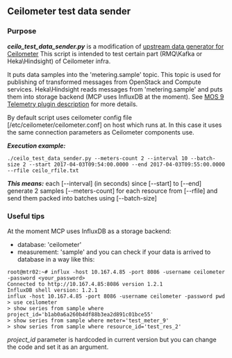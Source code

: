## Ceilometer test data sender
### Purpose
**_ceilo_test_data_sender.py_** is a modification of [upstream data generator for Ceilometer](https://github.com/openstack/ceilometer/blob/master/tools/send_test_data.py)
This script is intended to test certain part (RMQ\Kafka or Heka\Hindsight) of Ceilometer infra. 

It puts data samples into the 'metering.sample' topic.
This topic is used for publishing of transformed messages from OpenStack and Compute services.
Heka\Hindsight reads messages from 'metering.sample' and puts them into storage backend (MCP uses InfluxDB at the moment).
See [MOS 9 Telemetry plugin description](https://3a98d2877cb62a6e6b14-93babe93196056fe375611ed4c1716dd.ssl.cf5.rackcdn.com/Telemetry-1.0-1.0.1-1/OpenStackTelemetry.pdf) for more details.

By default script uses ceilometer config file [/etc/ceilometer/ceilometer.conf] on host which runs at. In this case it uses the same connection parameters as Ceilometer components use.


**_Execution example:_**
```
./ceilo_test_data_sender.py --meters-count 2 --interval 10 --batch-size 2 --start 2017-04-03T09:54:00.0000 --end 2017-04-03T09:55:00.0000 --rfile ceilo_rfile.txt
```
**_This means:_**  each [--interval] (in seconds) since [--start] to [--end] generate 2 samples [--meters-count] for each resource from [--rfile] and send them packed into batches using [--batch-size]

### Useful tips
At the moment MCP uses InfluxDB as a storage backend:
- database: 'ceilometer'
- measurement: 'sample'
 and you can check if your data is arrived to database in a way like this:
```
root@mtr02:~# influx -host 10.167.4.85 -port 8086 -username ceilometer -password <your_password>
Connected to http://10.167.4.85:8086 version 1.2.1
InfluxDB shell version: 1.2.1
influx -host 10.167.4.85 -port 8086 -username ceilometer -password pwd
> use ceilometer
> show series from sample where project_id='b1ab0a6a260b4df88b3ea2d891c01bce55'
> show series from sample where meter='test_meter_9'
> show series from sample where resource_id='test_res_2'
```
 _project_id_ parameter is hardcoded in current version but you can change the code and set it as an argument.
